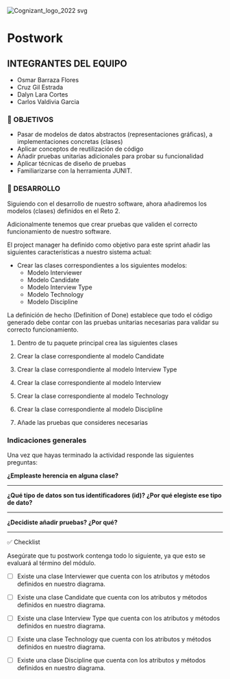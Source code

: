 ![Cognizant_logo_2022 svg](https://user-images.githubusercontent.com/77414220/167276034-fc9aba50-8b81-4ce6-8da8-db3aea61e87b.png)

# Postwork

## INTEGRANTES DEL EQUIPO

- Osmar Barraza Flores
- Cruz Gil Estrada
- Dalyn Lara Cortes
- Carlos Valdivia Garcia


### 🎯 OBJETIVOS

- Pasar de modelos de datos abstractos (representaciones gráficas), a implementaciones concretas (clases)
- Aplicar conceptos de reutilización de código
- Añadir pruebas unitarias adicionales para probar su funcionalidad
- Aplicar técnicas de diseño de pruebas 
- Familiarizarse con la herramienta JUNIT.

### 🚀 DESARROLLO

Siguiendo con el desarrollo de nuestro software, ahora añadiremos los modelos (clases) definidos en el Reto 2.

Adicionalmente tenemos que crear pruebas que validen el correcto funcionamiento de nuestro software.

El project manager ha definido como objetivo para este sprint añadir las siguientes características a nuestro sistema actual:

- Crear las clases correspondientes a los siguientes modelos:
  - Modelo Interviewer
  - Modelo Candidate
  - Modelo Interview Type
  - Modelo Technology
  - Modelo Discipline

La definición de hecho (Definition of Done) establece que todo el código generado debe contar con las pruebas unitarias necesarias para validar su correcto funcionamiento.

1. Dentro de tu paquete principal crea las siguientes clases

1. Crear la clase correspondiente al modelo Candidate

1. Crear la clase correspondiente al modelo Interview Type

1. Crear la clase correspondiente al modelo Interview

1. Crear la clase correspondiente al modelo Technology

1. Crear la clase correspondiente al modelo Discipline

1. Añade las pruebas que consideres necesarias

    

### Indicaciones generales

Una vez que hayas terminado  la actividad responde las siguientes preguntas:

**¿Empleaste herencia en alguna clase?**
_________________________________________________________________________________________________________________________________________________________________________________________________________________________________
**¿Qué tipo de datos son tus identificadores (id)? ¿Por qué elegiste ese tipo de dato?**
_________________________________________________________________________________________________________________________________________________________________________________________________________________________________

**¿Decidiste añadir pruebas? ¿Por qué?**
_________________________________________________________________________________________________________________________________________________________________________________________________________________________________


✅ Checklist 

Asegúrate que tu postwork contenga todo lo siguiente, ya que esto se evaluará al término del módulo.


- [ ] Existe una clase Interviewer que cuenta con los atributos y métodos definidos en nuestro diagrama.




- [ ] Existe una clase Candidate que cuenta con los atributos y métodos definidos en nuestro diagrama.




- [ ] Existe una clase Interview Type que cuenta con los atributos y métodos definidos en nuestro diagrama.




- [ ] Existe una clase Technology que cuenta con los atributos y métodos definidos en nuestro diagrama.




- [ ] Existe una clase Discipline que cuenta con los atributos y métodos definidos en nuestro diagrama.
